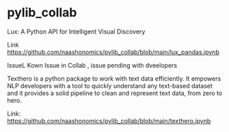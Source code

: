 # pylib_collab

Lux: A Python API for Intelligent Visual Discovery

Link  https://github.com/naashonomics/pylib_collab/blob/main/lux_pandas.ipynb 

IssueL Kown Issue  in Collab , issue pending with dveelopers 

Texthero is a python package to work with text data efficiently.
It empowers NLP developers with a tool to quickly understand any text-based dataset and
it provides a solid pipeline to clean and represent text data, from zero to hero.

Link: https://github.com/naashonomics/pylib_collab/blob/main/texthero.ipynb
